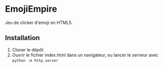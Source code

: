 # EmojiEmpire

Jeu de clicker d'emoji en HTML5.

## Installation

1. Cloner le dépôt
2. Ouvrir le fichier index.html dans un navigateur, ou lancer le serveur avec `python -m http.server`
